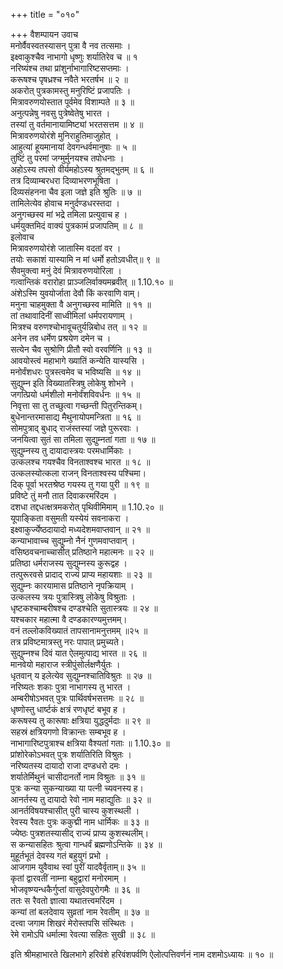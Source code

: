 +++
title = "०१०"

+++
वैशम्पायन उवाच  
मनोर्वैवस्वतस्यासन् पुत्रा वै नव तत्समाः ।  
इक्ष्वाकुश्चैव नाभागो धृष्णुः शर्यातिरेव च ॥ १  
नरिष्यंश्च तथा प्रांशुर्नाभागारिष्टसप्तमाः ।  
करूषश्च पृषध्रश्च नवैते भरतर्षभ ॥ २ ॥  
अकरोत् पुत्रकामस्तु मनुरिष्टिं प्रजापतिः ।  
मित्रावरुणयोस्तात पूर्वमेव विशाम्पते ॥ ३ ॥  
अनुत्पन्नेषु नवसु पुत्रेष्वेतेषु भारत ।  
तस्यां तु वर्तमानायामिष्ट्यां भरतसत्तम ॥ ४ ॥  
मित्रावरुणयोरंशे मुनिराहुतिमाजुहोत् ।  
आहुत्यां हूयमानायां देवगन्धर्वमानुषाः ॥ ५ ॥  
तुष्टिं तु परमां जग्मुर्मुनयश्च तपोधनाः ।  
अहोऽस्य तपसो वीर्यमहोऽस्य श्रुतमद्भुतम् ॥ ६ ॥  
तत्र दिव्याम्बरधरा दिव्याभरणभूषिता ।  
दिव्यसंहनना चैव इला जज्ञे इति श्रुतिः ॥ ७ ॥  
तामिलेत्येव होवाच मनुर्दण्डधरस्तदा ।  
अनुगच्छस्व मां भद्रे तमिला प्रत्युवाच ह ।  
धर्मयुक्तमिदं वाक्यं पुत्रकामं प्रजापतिम् ॥ ८ ॥  
इलोवाच  
मित्रावरुणयोरंशे जातास्मि वदतां वर ।  
तयोः सकाशं यास्यामि न मां धर्मो हतोऽवधीत्॥ ९ ॥  
सैवमुक्त्वा मनुं देवं मित्रावरुणयोरिला ।  
गत्वान्तिकं वरारोहा प्राञ्जलिर्वाक्यमब्रवीत् ॥ 1.10.१० ॥  
अंशेऽस्मि युवयोर्जाता देवौ किं करवाणि वाम्।  
मनुना चाहमुक्ता वै अनुगच्छस्व मामिति ॥ ११ ॥  
तां तथावादिनीं साध्वीमिलां धर्मपरायणाम् ।  
मित्रश्च वरुणश्चोभावूचतुर्यन्निबोध तत् ॥ १२ ॥  
अनेन तव धर्मेण प्रश्रयेण दमेन च ।  
सत्येन चैव सुश्रोणि प्रीतौ स्वो वरवर्णिनि ॥ १३ ॥  
आवयोस्त्वं महाभागे ख्यातिं कन्येति यास्यसि ।  
मनोर्वंशधरः पुत्रस्त्वमेव च भविष्यसि ॥ १४ ॥  
सुद्युम्न इति विख्यातस्त्रिषु लोकेषु शोभने ।  
जगत्प्रियो धर्मशीलो मनोर्वंशविवर्धनः ॥ १५ ॥  
निवृत्ता सा तु तच्छुत्वा गच्छन्ती पितुरन्तिकम्।  
बुधेनान्तरमासाद्य मैथुनायोपमन्त्रिता ॥ १६ ॥  
सोमपुत्राद् बुधाद् राजंस्तस्यां जज्ञे पुरूरवाः ।  
जनयित्वा सुतं सा तमिला सुद्युम्नतां गता ॥ १७ ॥  
सुद्युम्नस्य तु दायादास्त्रयः परमधार्मिकाः ।  
उत्कलश्च गयश्चैव विनताश्वश्च भारत ॥ १८ ॥  
उत्कलस्योत्कला राजन् विनताश्वस्य पश्चिमा।  
दिक् पूर्वा भरतश्रेष्ठ गयस्य तु गया पुरी ॥ १९ ॥  
प्रविष्टे तुं मनौ तात दिवाकरमरिंदम ।  
दशधा तद्दधत्क्षत्रमकरोत् पृथिवीमिमाम् ॥ 1.10.२० ॥  
यूपाङ्किता वसुमती यस्येयं सवनाकरा ।  
इक्ष्वाकुर्ज्येष्ठदायादो मध्यदेशमवाप्तवान् ॥ २१ ॥  
कन्याभावाच्च सुद्युम्नो नैनं गुणमवाप्तवान् ।  
वसिष्ठवचनाच्चासीत् प्रतिष्ठाने महात्मनः ॥ २२ ॥  
प्रतिष्ठा धर्मराजस्य सुद्युम्नस्य कुरूद्वह ।  
तत्पुरूरवसे प्रादाद् राज्यं प्राप्य महायशाः ॥ २३ ॥  
सुद्युम्नः कारयामास प्रतिष्ठाने नृपक्रियाम् ।  
उत्कलस्य त्रयः पुत्रास्त्रिषु लोकेषु विश्रुताः ।  
धृष्टकश्चाम्बरीषश्च दण्डश्चेति सुतास्त्रयः ॥ २४ ॥  
यश्चकार महात्मा वै दण्डकारण्यमुत्तमम्।  
वनं तल्लोकविख्यातं तापसानामनुत्तमम् ॥२५ ॥  
तत्र प्रविष्टमात्रस्तु नरः पापात् प्रमुच्यते।  
सुद्युम्नश्च दिवं यात ऐलमुत्पाद्य भारत ॥ २६ ॥  
मानवेयो महाराज स्त्रीपुंसोर्लक्षणैर्युतः ।  
धृतवान् य इलेत्येव सुद्युम्नश्चातिविश्रुतः ॥ २७ ॥  
नरिष्यतः शकाः पुत्रा नाभागस्य तु भारत ।  
अम्बरीषोऽभवत् पुत्रः पार्थिवर्षभसत्तमः ॥ २८ ॥  
धृष्णोस्तु धार्ष्टकं क्षत्रं रणधृष्टं बभूव ह ।  
करूषस्य तु कारूषाः क्षत्रिया युद्धदुर्मदाः ॥ २९ ॥  
सहस्रं क्षत्रियगणो विक्रान्तः सम्बभूव ह ।  
नाभागारिष्टपुत्राश्च क्षत्रिया वैश्यतां गताः ॥ 1.10.३० ॥  
प्रांशोरेकोऽभवत् पुत्रः शर्यातिरिति विश्रुतः ।  
नरिष्यतस्य दायादो राजा दण्डधरो दमः ।  
शर्यातेर्मिथुनं चासीदानर्तो नाम विश्रुतः ॥ ३१ ॥  
पुत्रः कन्या सुकन्याख्या या पत्नी च्यवनस्य ह।  
आनर्तस्य तु दायादो रेवो नाम महाद्युतिः ॥ ३२ ॥  
आनर्तविषयश्चासीत् पुरी चास्य कुशस्थली ।  
रेवस्य रैवतः पुत्रः ककुद्मी नाम धार्मिकः ॥ ३३ ॥  
ज्येष्ठः पुत्रशतस्यासीद् राज्यं प्राप्य कुशस्थलीम्।  
स कन्यासहितः श्रुत्वा गान्धर्वं ब्रह्मणोऽन्तिके ॥ ३४ ॥  
मुहूर्तभूतं देवस्य गतं बहुयुगं प्रभो ।  
आजगाम युवैवाथ स्वां पुरीं यादवैर्वृताम्॥ ३५ ॥  
कृतां द्वारवतीं नाम्ना बहुद्वारां मनोरमाम् ।  
भोजवृष्ण्यन्धकैर्गुप्तां वासुदेवपुरोगमैः ॥ ३६ ॥  
ततः स रैवतो ज्ञात्वा यथातत्त्वमरिंदम ।  
कन्यां तां बलदेवाय सुव्रतां नाम रेवतीम् ॥ ३७ ॥  
दत्त्वा जगाम शिखरं मेरोस्तपसि संस्थितः ।  
रेमे रामोऽपि धर्मात्मा रेवत्या सहितः सुखी ॥ ३८ ॥  
  
इति श्रीमहाभारते खिलभागे हरिवंशे हरिवंशपर्वणि ऐलोत्पत्तिवर्णनं नाम दशमोऽध्यायः ॥ १० ॥